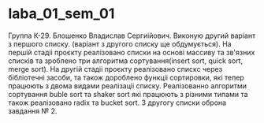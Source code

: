 # laba_01_sem_01
Группа К-29. 
Блошенко Владислав Сергиійович. 
Виконую другий варіант з першого списку. 
(варіант з другого списку ще обдумується). 
На першій стадіі проєкту реалізовано списки на основі массиву та зв'язних списків та зроблено три алгоритма сортування(insert sort, quick sort, merge sort). 
На другій стадіі проєкту реалізовано спискс через бібліотечні засоби, та також дороблено функціі сортировки, які тепер працюють з двома видами реалізаціі списку. 
Реалізованно алгоритми сортування buble sort та shaker sort які працюють з різними типами та також реалізовано radix та bucket sort. 
З другогу списки оброна завдання № 2. 
